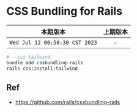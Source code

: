 # CSS Bundling for Rails

|本期版本|上期版本
|:---:|:---:
`Wed Jul 12 00:58:30 CST 2023` | -

```bash
# --css tailwind
bundle add cssbundling-rails
rails css:install:tailwind
```


## Ref

* <https://github.com/rails/cssbundling-rails>